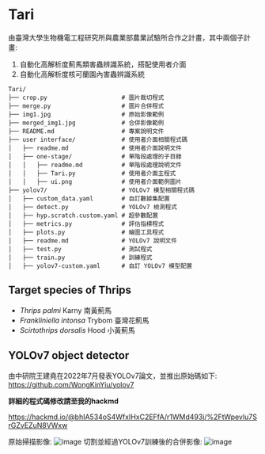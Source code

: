 # Tari
由臺灣大學生物機電工程研究所與農業部農業試驗所合作之計畫，其中兩個子計畫:
1. 自動化高解析度薊馬類害蟲辨識系統，搭配使用者介面
2. 自動化高解析度核可蘭園內害蟲辨識系統

```
Tari/
├── crop.py                     # 圖片裁切程式                    
├── merge.py                    # 圖片合併程式                    
├── img1.jpg                    # 原始影像範例                           
├── merged_img1.jpg             # 合併影像範例                            
├── README.md                   # 專案說明文件                            
├── user interface/             # 使用者介面相關程式碼                          
│   ├── readme.md               # 使用者介面說明文件                           
│   ├── one-stage/              # 單階段處理的子目錄                            
│   │   ├── readme.md           # 單階段處理說明文件                           
│   │   ├── Tari.py             # 使用者介面主程式                           
│   │   ├── ui.png              # 使用者介面範例圖片               
├── yolov7/                     # YOLOv7 模型相關程式碼               
│   ├── custom_data.yaml        # 自訂數據集配置             
│   ├── detect.py               # YOLOv7 檢測程式                
│   ├── hyp.scratch.custom.yaml # 超參數配置            
│   ├── metrics.py              # 評估指標程式                
│   ├── plots.py                # 繪圖工具程式              
│   ├── readme.md               # YOLOv7 說明文件             
│   ├── test.py                 # 測試程式              
│   ├── train.py                # 訓練程式                 
│   ├── yolov7-custom.yaml      # 自訂 YOLOv7 模型配置     
```
## Target species of Thrips
- *Thrips palmi* Karny 南黃薊馬
- *Frankliniella intonsa* Trybom 臺灣花薊馬
- *Scirtothrips dorsalis* Hood 小黃薊馬

## YOLOv7 object detector 
由中研院王建堯在2022年7月發表YOLOv7論文，並推出原始碼如下:
https://github.com/WongKinYiu/yolov7

**詳細的程式碼修改請至我的hackmd**

https://hackmd.io/@bhIA534oS4WfxIHxC2EFfA/r1WMd493j/%2FtWpevlu7SrGZvEZuN8VWxw

原始掃描影像:
![image](https://github.com/Teng91/Tari/blob/main/img1.jpg)
切割並經過YOLOv7訓練後的合併影像:
![image](https://github.com/Teng91/Tari/blob/main/merged_img1.jpg)
